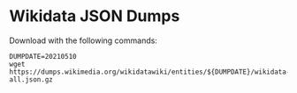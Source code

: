 # Wikidata JSON Dumps

Download with the following commands:

```
DUMPDATE=20210510
wget https://dumps.wikimedia.org/wikidatawiki/entities/${DUMPDATE}/wikidata-${DUMPDATE}-all.json.gz
```
